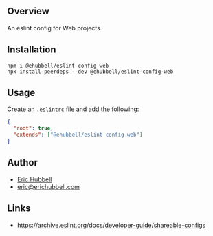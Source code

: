 ## Overview
An eslint config for Web projects.

## Installation
```
npm i @ehubbell/eslint-config-web
npx install-peerdeps --dev @ehubbell/eslint-config-web
```

## Usage
Create an `.eslintrc` file and add the following:

```json
{
  "root": true,
  "extends": ["@ehubbell/eslint-config-web"]
}
```

## Author
- [Eric Hubbell](http://www.erichubbell.com)
- eric@erichubbell.com

## Links
- https://archive.eslint.org/docs/developer-guide/shareable-configs